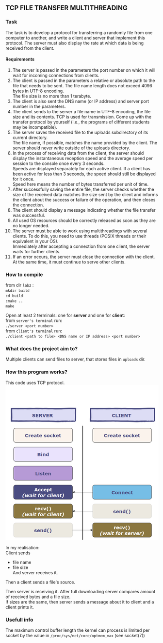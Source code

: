 ## TCP FILE TRANSFER MULTITHREADING  

### Task  
The task is to develop a protocol for transferring a randomly file from one computer to another, and write a client and server that implement this protocol. 
The server must also display the rate at which data is being received from the client.  

#### Requirements  
1. The server is passed in the parameters the port number on which it will wait for incoming connections from clients.  
2. The client is passed in the parameters a relative or absolute path to the file that needs to be sent. The file name length does not exceed 4096 bytes in UTF-8 encoding.   
The file size is no more than 1 terabyte.  
3. The client is also sent the DNS name (or IP address) and server port number in the parameters.  
4. The client sends to the server a file name in UTF-8 encoding, the file size and its contents. TCP is used for transmission. 
Come up with the transfer protocol by yourself (i.e., the programs of different students may be incompatible).
5. The server saves the received file to the uploads subdirectory of its current directory.  
 The file name, if possible, matches the name provided by the client. The server should never write outside of the uploads directory.  
6. In the process of receiving data from the client, the server should display the instantaneous reception speed and the average speed per session to the console once every 3 seconds.   
Speeds are displayed separately for each active client. If a client has been active for less than 3 seconds, the speed should still be displayed for it once.   
Speed here means the number of bytes transferred per unit of time.
7. After successfully saving the entire file, the server checks whether the size of the received data matches the size sent by the client and informs the client about the success or failure of the operation, and then closes the connection.  
8. The client should display a message indicating whether the file transfer was successful.  
9. All used OS resources should be correctly released as soon as they are no longer needed.  
10. The server must be able to work using multithreadings with several clients. 
To do this, you need to use threads (POSIX threads or their equivalent in your OS).   
Immediately after accepting a connection from one client, the server waits for further clients.  
11. If an error occurs, the server must close the connection with the client. At the same time, it must continue to serve other clients.  

### How to compile 

from dir `lab2` :  
`mkdir build`  
`cd build`  
`cmake ..`  
`make` 

Open at least 2 terminals: one for **server** and one for **client**:  
from `server's terminal` run:  
`./server <port number>`  
from `client's terminal` run:  
`./client <path to file> <DNS name or IP address> <port number>`  

### What does the project aim to?  
Multiple clients can send files to server, that stores files in `uploads` dir.   

### How this program works?  
This code uses TCP protocol.   
![tcp_pic](./stuff/image_tcp.png)  

In my realisation:  
Client sends 
- file name 
- file size  
And server receives it.  

Then a client sends a file's source.  

Then server is receiving it. After full downloading server compares amount of received bytes and a file size.  
If sizes are the same, then server sends a message about it to client and a client prints it.  

### Usefull info  
The maximum control buffer length the kernel can process is  limited  per socket by the value in 
`/proc/sys/net/core/optmem_max` (see socket(7))  
